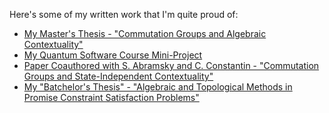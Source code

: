 Here's some of my written work that I'm quite proud of:

* [My Master's Thesis - "Commutation Groups and Algebraic Contextuality"](/static/Thesis.pdf)
* [My Quantum Software Course Mini-Project](/static/QSoft.pdf)
* [Paper Coauthored with S. Abramsky and C. Constantin - "Commutation Groups and State-Independent Contextuality"](/static/Paper.pdf)
* [My "Batchelor's Thesis" - "Algebraic and Topological Methods in Promise Constraint Satisfaction Problems"](/static/Essay.pdf)
